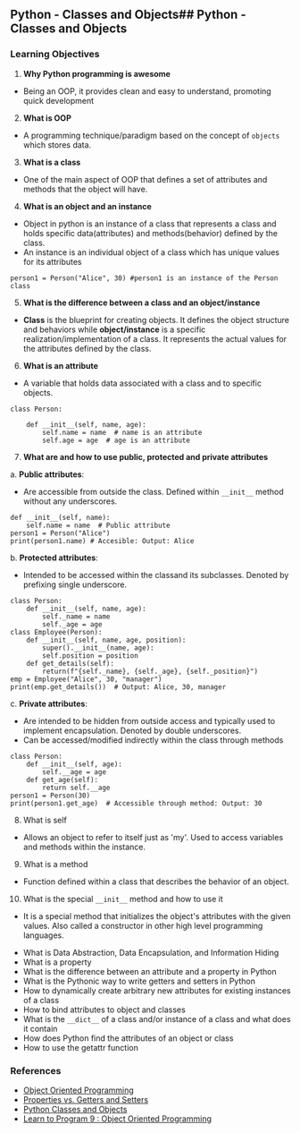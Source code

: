 ## Python - Classes and Objects## Python - Classes and Objects

### Learning Objectives
1. **Why Python programming is awesome**
* Being an OOP, it provides clean and easy to understand, promoting quick development

2. **What is OOP**
* A programming technique/paradigm based on the concept of `objects` which stores data.

3. **What is a class**
* One of the main aspect of OOP that defines a set of attributes and methods that the object will have.

4. **What is an object and an instance**
* Object in python is an instance of a class that represents a class and holds specific data(attributes) and methods(behavior) defined by the class.
* An instance is an individual object of a class which has unique values for its attributes
``` 
person1 = Person("Alice", 30) #person1 is an instance of the Person class
```

5. **What is the difference between a class and an object/instance**
* __Class__ is the blueprint for creating objects. It defines the object structure and behaviors while __object/instance__ is a specific realization/implementation of a class. It represents the actual values for the attributes defined by the class.

6. **What is an attribute**

* A variable that holds data associated with a class and to specific objects.
```
class Person:

    def __init__(self, name, age):
        self.name = name  # name is an attribute
        self.age = age  # age is an attribute
```
7. **What are and how to use public, protected and private attributes**

a. **Public attributes**:
* Are accessible from outside the class. Defined within `__init__` method without any underscores.
```
def __init__(self, name):
    self.name = name  # Public attribute
person1 = Person("Alice")
print(person1.name) # Accesible: Output: Alice
```
b. **Protected attributes**:
* Intended to be accessed within the classand its subclasses. Denoted by prefixing single underscore.
```
class Person:
    def __init__(self, name, age):
        self._name = name
        self._age = age
class Employee(Person):
    def __init__(self, name, age, position):
        super().__init__(name, age):
        self.position = position
    def get_details(self):
        return(f"{self._name}, {self._age}, {self._position}")
emp = Employee("Alice", 30, "manager")
print(emp.get_details())  # Output: Alice, 30, manager
```
c. **Private attributes**:
* Are intended to be hidden from outside access and typically used to implement encapsulation. Denoted by double underscores.
* Can be accessed/modified indirectly within the class through methods
```
class Person:
    def __init__(self, age):
        self.__age = age
    def get_age(self):
        return self.__age
person1 = Person(30)
print(person1.get_age)  # Accessible through method: Output: 30
```
	
8. What is self
* Allows an object to refer to itself just as 'my'. Used to access variables and methods within the instance.

9. What is a method
* Function defined within a class that describes the behavior of an object.

10. What is the special `__init__` method and how to use it
* It is a special method that initializes the object's attributes with the given values. Also called a constructor in other high level programming languages.

- What is Data Abstraction, Data Encapsulation, and Information Hiding
- What is a property
- What is the difference between an attribute and a property in Python
- What is the Pythonic way to write getters and setters in Python
- How to dynamically create arbitrary new attributes for existing instances of a class
- How to bind attributes to object and classes
- What is the `__dict__` of a class and/or instance of a class and what does it contain
- How does Python find the attributes of an object or class
- How to use the getattr function

### References
- [Object Oriented Programming](https://python.swaroopch.com/oop.html)
- [Properties vs. Getters and Setters](https://python-course.eu/oop/properties-vs-getters-and-setters.php)
- [Python Classes and Objects](https://www.youtube.com/watch?v=apACNr7DC_s)
- [Learn to Program 9 : Object Oriented Programming](https://www.youtube.com/watch?v=1AGyBuVCTeE)

